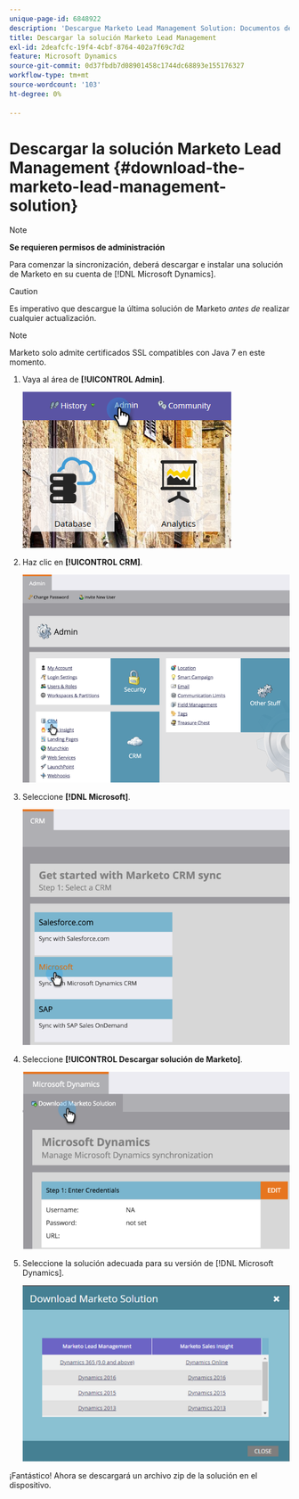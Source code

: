 ```yaml
---
unique-page-id: 6848922
description: 'Descargue Marketo Lead Management Solution: Documentos de Marketo: Documentación del producto'
title: Descargar la solución Marketo Lead Management
exl-id: 2deafcfc-19f4-4cbf-8764-402a7f69c7d2
feature: Microsoft Dynamics
source-git-commit: 0d37fbdb7d08901458c1744dc68893e155176327
workflow-type: tm+mt
source-wordcount: '103'
ht-degree: 0%

---
```


# Descargar la solución Marketo Lead Management {#download-the-marketo-lead-management-solution}

>[!NOTE]
>
>**Se requieren permisos de administración**

Para comenzar la sincronización, deberá descargar e instalar una solución de Marketo en su cuenta de [!DNL Microsoft Dynamics].

>[!CAUTION]
>
>Es imperativo que descargue la última solución de Marketo _antes de_ realizar cualquier actualización.

>[!NOTE]
>
>Marketo solo admite certificados SSL compatibles con Java 7 en este momento.

1. Vaya al área de **[!UICONTROL Admin]**.

   ![](assets/download-the-marketo-lead-management-solution-1.png)

1. Haz clic en **[!UICONTROL CRM]**.

   ![](assets/download-the-marketo-lead-management-solution-2.png)

1. Seleccione **[!DNL Microsoft]**.

   ![](assets/download-the-marketo-lead-management-solution-3.png)

1. Seleccione **[!UICONTROL Descargar solución de Marketo]**.

   ![](assets/download-the-marketo-lead-management-solution-4.png)

1. Seleccione la solución adecuada para su versión de [!DNL Microsoft Dynamics].

   ![](assets/download-the-marketo-lead-management-solution-5.png)

¡Fantástico! Ahora se descargará un archivo zip de la solución en el dispositivo.
